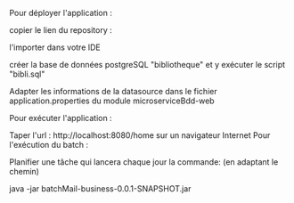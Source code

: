 Pour déployer l'application :

copier le lien du repository :

l'importer dans votre IDE

créer la base de données postgreSQL "bibliotheque" et y exécuter le script "bibli.sql"

Adapter les informations de la datasource dans le fichier application.properties du module microserviceBdd-web

Pour exécuter l'application :

Taper l'url : http://localhost:8080/home sur un navigateur Internet
Pour l'exécution du batch :

Planifier une tâche qui lancera chaque jour la commande: (en adaptant le chemin)

java -jar batchMail-business-0.0.1-SNAPSHOT.jar
